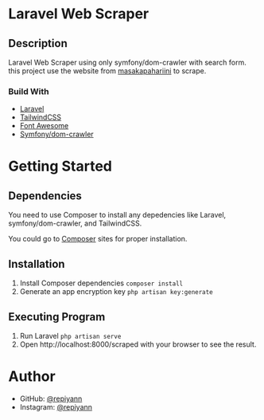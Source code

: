# Laravel Web Scraper

## Description

Laravel Web Scraper using only symfony/dom-crawler with search form. this project use the website from [masakapahariini](https://www.masakapahariini.com/) to scrape.

### Build With

* [Laravel](https://laravel.com/)
* [TailwindCSS](https://tailwindcss.com/)
* [Font Awesome](https://fontawesome.com/)
* [Symfony/dom-crawler](https://symfony.com/doc/current/components/dom_crawler.html)
  
# Getting Started

## Dependencies

You need to use Composer to install any depedencies like Laravel, symfony/dom-crawler, and TailwindCSS.

You could go to [Composer](https://getcomposer.org/) sites for proper installation.

## Installation

1. Install Composer dependencies `composer install`
2. Generate an app encryption key `php artisan key:generate`

## Executing Program

1. Run Laravel `php artisan serve`
2. Open http://localhost:8000/scraped with your browser to see the result.

# Author

* GitHub: [@repiyann](https://github.com/repiyann)
* Instagram: [@repiyann](https://instagram.com/repiyann)
